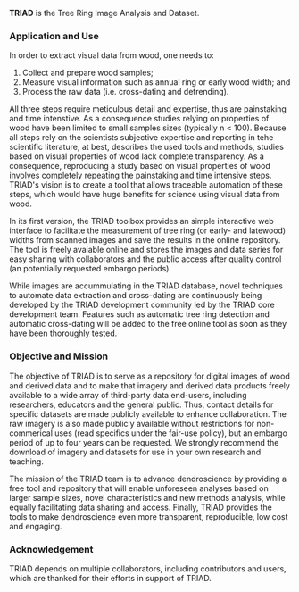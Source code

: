 
**TRIAD** is the Tree Ring Image Analysis and Dataset. 

### Application and Use
In order to extract visual data from wood, one needs to: 

1. Collect and prepare wood samples; 
2. Measure visual information such as annual ring or early wood width; and
3. Process the raw data (i.e. cross-dating and detrending).

All three steps require meticulous detail and expertise, thus are painstaking and time intenstive. As a consequence studies relying on properties of wood have been limited to small samples sizes (typically n < 100). Because all steps rely on the scientists subjective expertise and reporting in tehe scientific literature, at best, describes the used tools and methods, studies based on visual properties of wood lack complete transparency. As a consequence, reproducing a study based on visual properties of wood involves completely repeating the painstaking and time intensive steps. TRIAD's vision is to create a tool that allows traceable automation of these steps, which would have huge benefits for science using visual data from wood.

In its first version, the TRIAD toolbox provides an simple interactive web interface to facilitate the measurement of tree ring (or early- and latewood) widths from scanned images and save the results in the online repository. The tool is freely avaiable online and stores the images and data series for easy sharing with collaborators and the public access after quality control (an potentially requested embargo periods).

While images are accummulating in the TRIAD database, novel techniques to automate data extraction and cross-dating are continuously being developed by the TRIAD development community led by the TRIAD core development team. Features such as automatic tree ring detection and automatic cross-dating will be added to the free online tool as soon as they have been thoroughly tested.

### Objective and Mission

The objective of TRIAD is to serve as a repository for digital images of wood and derived data and to make that imagery and derived data products freely available to a wide array of third-party data end-users, including researchers, educators and the general public. Thus, contact details for specific datasets are made publicly available to enhance collaboration. The raw imagery is also made publicly available without restrictions for non-commerical uses (read specifics under the fair-use policy), but an embargo period of up to four years can be requested. We strongly recommend the download of imagery and datasets for use in your own research and teaching.

The mission of the TRIAD team is to advance dendroscience by providing a free tool and repository that will enable unforeseen analyses based on larger sample sizes, novel characteristics and new methods analysis, while equally facilitating data sharing and access. Finally, TRIAD provides the tools to make dendroscience even more transparent, reproducible, low cost and engaging.

### Acknowledgement
TRIAD depends on multiple collaborators, including contributors and users, which are thanked for their efforts in support of TRIAD.

